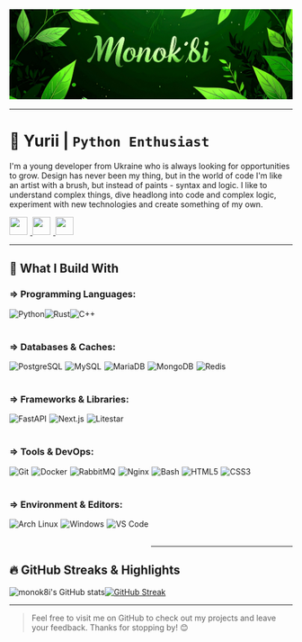 <img src="assets/banner-green1.jpg"/>

---

# 🐍 Yurii | **`Python Enthusiast`**

I'm a young developer from Ukraine who is always looking for opportunities to grow. Design has never been my thing, but in the world of code I'm like an artist with a brush, but instead of paints - syntax and logic.
I like to understand complex things, dive headlong into code and complex logic, experiment with new technologies and create something of my own.

<div align="left">
  <p>
    <a href="https://www.github.com/monok8i" target="_blank">
      <picture> 
        <source media="(prefers-color-scheme: dark)" srcset="https://cdn.jsdelivr.net/gh/devicons/devicon@latest/icons/github/github-original.svg" /> 
        <source media="(prefers-color-scheme: light)" srcset="https://cdn.jsdelivr.net/gh/devicons/devicon@latest/icons/github/github-original.svg" /> 
        <img src="https://raw.githubusercontent.com/danielcranney/readme-generator/main/public/icons/socials/github.svg" width="32" height="32" style="padding-right:5px;"/> 
      </picture> 
    </a> 
    <a href="https://www.gitlab.com/monok8i" target="_blank"> 
      <picture> <source media="(prefers-color-scheme: dark)" srcset="https://cdn.jsdelivr.net/gh/devicons/devicon@latest/icons/gitlab/gitlab-original.svg" /> 
        <source media="(prefers-color-scheme: light)" srcset="https://cdn.jsdelivr.net/gh/devicons/devicon@latest/icons/gitlab/gitlab-original.svg" /> 
        <img src="https://cdn.jsdelivr.net/gh/devicons/devicon@latest/icons/gitlab/gitlab-original.svg" width="32" height="32" style="padding-right:5px;"/> 
      </picture> 
    </a> 
    <a href="http://www.instagram.com/monok8i" target="_blank"> 
      <picture> 
        <source media="(prefers-color-scheme: dark)" srcset="https://raw.githubusercontent.com/danielcranney/readme-generator/main/public/icons/socials/instagram-dark.svg" /> 
        <source media="(prefers-color-scheme: light)" srcset="https://raw.githubusercontent.com/danielcranney/readme-generator/main/public/icons/socials/instagram.svg" /> 
        <img src="https://raw.githubusercontent.com/danielcranney/readme-generator/main/public/icons/socials/instagram.svg" width="32" height="32" style="padding-right:5px;" /> 
      </picture> 
    </a>
  </p>
</div>

---

## 🚀 What I Build With

### ⇒ Programming Languages:
<img align="left" alt="Python" height="50px" src="https://profilinator.rishav.dev/skills-assets/python-original.svg"/> 
<img align="left" alt="Rust" height="50px" src="https://profilinator.rishav.dev/skills-assets/rust-plain.svg"/> 
<img align="left" alt="C++" height="50px" src="https://profilinator.rishav.dev/skills-assets/cplusplus-original.svg"/>

<br/><br/>

### ⇒ Databases & Caches:

<img align="left" alt="PostgreSQL" height="50px" style="padding-right:5px;" src="https://profilinator.rishav.dev/skills-assets/postgresql-original-wordmark.svg"/>
<img align="left" alt="MySQL" height="50px" style="padding-right:5px;" src="https://profilinator.rishav.dev/skills-assets/mysql-original-wordmark.svg"/>
<img align="left" alt="MariaDB" height="50px" style="padding-right:5px;" src="https://profilinator.rishav.dev/skills-assets/mariadb.png"/>
<img align="left" alt="MongoDB" height="50px"" style="padding-right:5px;" src="https://profilinator.rishav.dev/skills-assets/mongodb-original-wordmark.svg"/>
<img align="left" alt="Redis" height="50px" style="padding-right:5px;" src="https://profilinator.rishav.dev/skills-assets/redis-original-wordmark.svg"/> 

<br/><br/>

### ⇒ Frameworks & Libraries:

<img align="left" alt="FastAPI" height="50px" style="padding-right:5px;" src="https://raw.githubusercontent.com/danielcranney/readme-generator/main/public/icons/skills/fastapi-colored.svg"/>
<img align="left" alt="Next.js" height="50px" style="padding-right:5px;" src="https://raw.githubusercontent.com/danielcranney/readme-generator/main/public/icons/skills/nextjs-colored.svg"/>
<img align="left" alt="Litestar" height="50px" style="padding-right:5px;" src="https://litestar.dev/_static/logo.svg"/>

<br/><br/>

### ⇒ Tools & DevOps: 

<img align="left" alt="Git" height="50px" style="padding-right:5px;" src="https://profilinator.rishav.dev/skills-assets/git-scm-icon.svg"/>
<img align="left" alt="Docker" height="50px" style="padding-right:5px;" src="https://profilinator.rishav.dev/skills-assets/docker-original-wordmark.svg"/>
<img align="left" alt="RabbitMQ" height="50px" style="padding-right:5px;" src="https://profilinator.rishav.dev/skills-assets/rabbitmq-icon.svg"/>
<img align="left" alt="Nginx" height="50px" style="padding-right:5px;" src="https://profilinator.rishav.dev/skills-assets/nginx-original.svg"/>
<img align="left" alt="Bash" height="50px" style="padding-right:5px;" src="https://profilinator.rishav.dev/skills-assets/gnu_bash-icon.svg"/>
<img align="left" alt="HTML5" height="50px" style="padding-right:5px;" src="https://profilinator.rishav.dev/skills-assets/html5-original-wordmark.svg"/>
<img align="left" alt="CSS3" height="50px" style="padding-right:5px;" src="https://profilinator.rishav.dev/skills-assets/css3-original-wordmark.svg"/> 

<br/><br/>

### ⇒ Environment & Editors:

<img align="left" alt="Arch Linux" height="50px" style="padding-right:5px;" src="https://cdn.jsdelivr.net/gh/devicons/devicon@latest/icons/archlinux/archlinux-plain.svg"/>
<img align="left" alt="Windows" height="50px" style="padding-right:5px;" src="https://cdn.jsdelivr.net/gh/devicons/devicon@latest/icons/windows11/windows11-original.svg" />
<img align="left" alt="VS Code" height="50px" style="padding-right:5px;" src="https://cdn.jsdelivr.net/gh/devicons/devicon@latest/icons/vscode/vscode-original.svg" />
<br/><br/>

---

## 🔥 GitHub Streaks & Highlights
  
![monok8i's GitHub stats](https://github-readme-stats.vercel.app/api?username=monok8i&show_icons=true&theme=transparent&rank_icon=github&layout=compact&border_color=b4befe)[![GitHub Streak](https://streak-stats.demolab.com?user=monok8i&theme=transparent)](https://git.io/streak-stats)

<!-- [![Top Langs](https://github-readme-stats.vercel.app/api/top-langs/?username=monok8i&layout=compact&theme=transparent&size_weight=0&count_weight=1)](https://github.com/monok8i/github-readme-stats) -->

</div>

---


> Feel free to visit me on GitHub to check out my projects and leave your feedback. Thanks for stopping by! 😊
